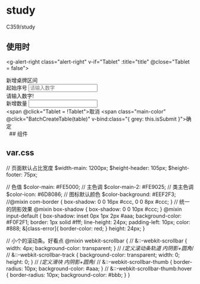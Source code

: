# study
C359/study
## 使用时
<g-alert-right class="alert-right" v-if="Tablet" :title="title" @close="Tablet = false">
            <div class="alert_right_absolute">
                 <div>新增桌牌区间</div>
                 <div class="content-first">
                     <span class="btx">起始序号</span>
                     <input type="text" class="input w150" placeholder="请输入数字" v-model="tableNumberFirst" maxlength="8">
                 </div>
                 <div class="verify" v-if="verify">请输入数字!</div>
                 <div class="content-1">
                    <span class="btx">新增数量</span>
                    <input type="text" class="input w150" placeholder="" v-model="tableNumber" maxlength="3">
                 </div>
                 <div class="content-background"></div>
                 <div class="content-4">
                    <span @click="Tablet = !Tablet">取消</span>
                    <span class="main-color" @click="BatchCreateTable(table)" v-bind:class="{ grey: this.isSubmit }">确定</span>
                </div> 
            </div>
        </g-alert-right>
   ## 组件
        <script>
    /*<debug>*/
    export const demo = {
        // 导出一些示例参数
        props: {
            title: ['title文字'],
            width: [400, 600],
            right: [420],
            closeOther: [false],
        },
    };
    /*</debug>*/
    const common = {
        liveCount: 0,
    };
    export default {
        name: 'g-alert-right',
        props: {
            title: { type: String, default: '标题' },
            closeOther: { type: Boolean, default: true }, // 不予其它弹窗共存。默认只会存在一个弹窗。
            width: { default: 300 },
            right: { default: 10 },
        },
        data () {
            if (this.closeOther) common.liveCount++;
            return { common };
        },
        computed: {
            style () {
                return {
                    width: this.width - 20 + 'px',
                    left: 1200 - this.width - this.right * 2 + 'px',
                };
            },
        },
        watch: {
            'common.liveCount': function () {
                this.$emit('close');
            },
        },
    };
</script>

<template>
<transition name="alert-right">
    <div class="__vuec__" :style="style">
        <!-- 统一头部。 -->
        <div class="header">
            <span v-text="title"></span>
            <i @click="$emit('close')" class="iconfont icon-yuancha"></i>
        </div>
        <div class="slot-parent g-abs">
            <slot></slot>
        </div>
    </div>
</transition>
</template>

<style lang="scss">
@import '../../src/var.scss';
.__vuec__{
    z-index: 30; position: fixed; top: $height-header; right: 0; bottom: 0; margin: 0 auto;
    background-color: rgba(#fff, 0.95); border-radius: 4px; padding: 10px;
    @include box-shadow; // 定位在 1200 右边
    >.header{ color: #8A8E91; font-size: 16px; text-align: right; height: 40px; padding-bottom: 10px;}
    >.header>span{ float: left; line-height: 36px; }
    >.header>.icon-yuancha{ font-size: 26px; color: $color-icon; position: relative; top: 4px; cursor: pointer; }
    >.slot-parent{ top: 60px; padding: 0 10px 20px 10px; overflow: auto; }
}
.alert-right-enter-active { animation: alert-right-in 0.4s; }
.alert-right-leave-active { animation: alert-right-out 0.4s; }
@keyframes alert-right-in {
    0% { transform: translateX(100%) translateZ(0); opacity: 0; }
    100% { transform: translateX(0%) translateZ(0); opacity: 1; }
}
@keyframes alert-right-out {
    0% { transform: translateX(0%) translateZ(0); opacity: 1; }
    100% { transform: translateX(100%) translateZ(0); opacity: 0; }
}
</style>

## var.css


// 页面默认占比宽度
$width-main: 1200px;
$height-header: 105px;
$height-footer: 75px;

// 色值
$color-main: #FE5000; // 主色调
$color-main-2: #FE9025; // 类主色调
$color-icon: #6D8086; // 图标默认颜色
$color-background: #EEF2F3;
//@mixin com-border { box-shadow: 0 0 16px #ccc, 0 0 8px #ccc; }
// 统一的阴影效果
@mixin box-shadow { box-shadow: 0 0 10px #ccc; }
@mixin input-default { box-shadow: inset 0px 1px 2px #aaa; background-color: #F0F2F1; border: 1px solid #fff; line-height: 24px; padding-left: 10px; color: #888;
    &[class-error]{ border-color: red; }
    height: 24px;
}

// 小个的滚动条。好看点
@mixin webkit-scrollbar {
    // &::-webkit-scrollbar { width: 4px; background-color: transparent; }
    // /*定义滚动条轨道 内阴影+圆角*/
    // &::-webkit-scrollbar-track { background-color: transparent; width: 0; height: 0; }
    // /*定义滑块 内阴影+圆角*/
    // &::-webkit-scrollbar-thumb { border-radius: 10px; background-color: #aaa; }
    // &::-webkit-scrollbar-thumb:hover { border-radius: 10px; background-color: #bbb; }
}
